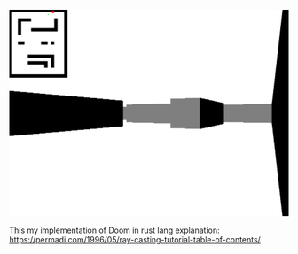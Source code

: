 ![Gif](https://github.com/Forevka/Doom/blob/master/gifs/2.gif)

This my implementation of Doom in rust lang
explanation: https://permadi.com/1996/05/ray-casting-tutorial-table-of-contents/
